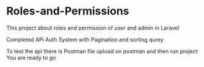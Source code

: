 # Roles-and-Permissions
This project about roles and permission of user and admin in Laravel

Completed APi Auth System with Pagination and sorting qurey 

To test the api there is Postman file upload on postman and then run project 
You are ready to go

